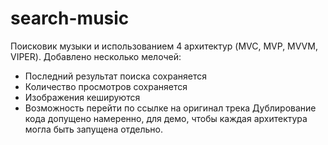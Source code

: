 # search-music

Поисковик музыки и использованием 4 архитектур (MVC, MVP, MVVM, VIPER). Добавлено несколько мелочей:
-	Последний результат поиска сохраняется
-	Количество просмотров сохраняется
-	Изображения кешируются
-	Возможность перейти по ссылке на оригинал трека
Дублирование кода допущено намеренно, для демо, чтобы каждая архитектура могла быть запущена отдельно.
